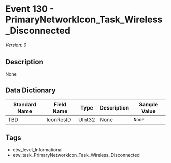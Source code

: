 # Event 130 - PrimaryNetworkIcon_Task_Wireless_Disconnected
###### Version: 0

## Description
None

## Data Dictionary
|Standard Name|Field Name|Type|Description|Sample Value|
|---|---|---|---|---|
|TBD|IconResID|UInt32|None|`None`|

## Tags
* etw_level_Informational
* etw_task_PrimaryNetworkIcon_Task_Wireless_Disconnected